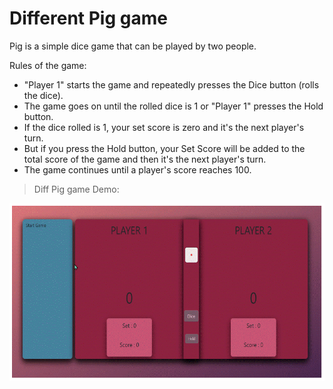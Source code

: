 # Different Pig game
Pig is a simple dice game that can be played by two people.   

 Rules of the game:
* "Player 1" starts the game and repeatedly presses the Dice button (rolls the dice).   
* The game goes on until the rolled dice is 1 or "Player 1" presses the Hold button.  
* If the dice rolled is 1, your set score is zero and it's the next player's turn.  
* But if you press the Hold button, your Set Score will be added to the total score of the game and then it's the next player's turn.  
* ​The game continues until a player's score reaches 100.  
 
> Diff Pig game Demo:  

![](https://github.com/nasser-hadi/diff-pig-game/blob/main/diff-pig-game.gif)
